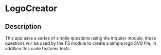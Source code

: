 # LogoCreator


## Description

This app asks a series of simple questions using the inquirer module, these questions will be used by the FS module to create a simple logo SVG file, in addition this code features tests.